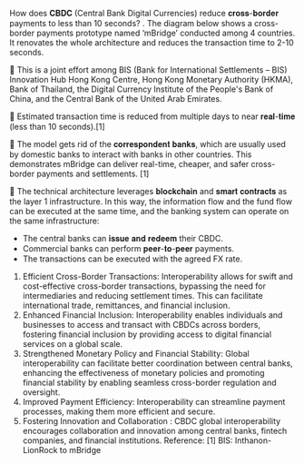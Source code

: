 How does 𝐂𝐁𝐃𝐂 (Central Bank Digital Currencies) reduce 𝐜𝐫𝐨𝐬𝐬-𝐛𝐨𝐫𝐝𝐞𝐫 payments to less than 10 seconds? 
.
The diagram below shows a cross-border payments prototype named ‘mBridge’ conducted among 4 countries. 
It renovates the whole architecture and reduces the transaction time to 2-10 seconds.

🔸 This is a joint effort among BIS (Bank for International Settlements – BIS) Innovation Hub Hong Kong Centre, Hong Kong Monetary Authority (HKMA), 
Bank of Thailand, the Digital Currency Institute of the People's Bank of China, and the Central Bank of the United Arab Emirates.

🔸 Estimated transaction time is reduced from multiple days to near 𝐫𝐞𝐚𝐥-𝐭𝐢𝐦𝐞 (less than 10 seconds).[1]

🔸 The model gets rid of the 𝐜𝐨𝐫𝐫𝐞𝐬𝐩𝐨𝐧𝐝𝐞𝐧𝐭 𝐛𝐚𝐧𝐤𝐬, which are usually used by domestic banks to interact with banks in other countries. 
This demonstrates mBridge can deliver real-time, cheaper, and safer cross-border payments and settlements. [1]

🔸 The technical architecture leverages 𝐛𝐥𝐨𝐜𝐤𝐜𝐡𝐚𝐢𝐧 and 𝐬𝐦𝐚𝐫𝐭 𝐜𝐨𝐧𝐭𝐫𝐚𝐜𝐭𝐬 as the layer 1 infrastructure. In this way, the information flow and the fund flow 
can be executed at the same time, and the banking system can operate on the same infrastructure:

- The central banks can 𝐢𝐬𝐬𝐮𝐞 𝐚𝐧𝐝 𝐫𝐞𝐝𝐞𝐞𝐦 their CBDC.
- Commercial banks can perform 𝐩𝐞𝐞𝐫-𝐭𝐨-𝐩𝐞𝐞𝐫 payments.
- The transactions can be executed with the agreed FX rate.

1. Efficient Cross-Border Transactions: Interoperability allows for swift and cost-effective cross-border transactions, bypassing the need for intermediaries and reducing settlement times. This can facilitate international trade, remittances, and financial inclusion.
2. Enhanced Financial Inclusion: Interoperability enables individuals and businesses to access and transact with CBDCs across borders, fostering financial inclusion by providing access to digital financial services on a global scale.
3. Strengthened Monetary Policy and Financial Stability: Global interoperability can facilitate better coordination between central banks, enhancing the effectiveness of monetary policies and promoting financial stability by enabling seamless cross-border regulation and oversight.
4. Improved Payment Efficiency: Interoperability can streamline payment processes, making them more efficient and secure.
5. Fostering Innovation and Collaboration : CBDC global interoperability encourages collaboration and innovation among central banks, fintech companies, and financial institutions.
Reference: 
[1] BIS: Inthanon-LionRock to mBridge
